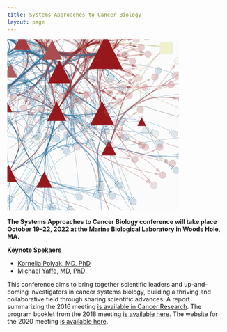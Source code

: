 ```yaml
---
title: Systems Approaches to Cancer Biology
layout: page
---
```


![Network diagram](/public/img/network_diag.png)


**The Systems Approaches to Cancer Biology conference will take place October 19–22, 2022 at the Marine Biological Laboratory in Woods Hole, MA.**


**Keynote Spekaers**
- [Kornelia Polyak, MD, PhD](https://www.dfhcc.harvard.edu/insider/member-detail/member/kornelia-polyak-md-phd/)
- [Michael Yaffe, MD, PhD](https://ki.mit.edu/people/faculty/yaffe)

This conference aims to bring together scientific leaders and up-and-coming investigators in cancer systems biology, building a thriving and collaborative field through sharing scientific advances. A report summarizing the 2016 meeting [is available in Cancer Research](http://cancerres.aacrjournals.org/content/76/23/6774). The program booklet from the 2018 meeting [is available here](/public/sacb%202018%20online%20booklet%20final.pdf). The website for the 2020 meeting [is available here](https://sacbmeeting.org/2020/schedule).

